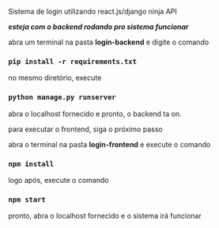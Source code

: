 Sistema de login utilizando react.js/django ninja API

***esteja com o backend rodando pro sistema funcionar***

abra um terminal na pasta **login-backend** e digite o comando

### `pip install -r requirements.txt`

no mesmo diretório, execute 

### `python manage.py runserver`

abra o localhost fornecido e pronto, o backend ta on.

para executar o frontend, siga o próximo passo

abra o terminal na pasta **login-frontend** e execute o comando

### `npm install`

logo após, execute o comando

### `npm start`

pronto, abra o localhost fornecido e o sistema irá funcionar

